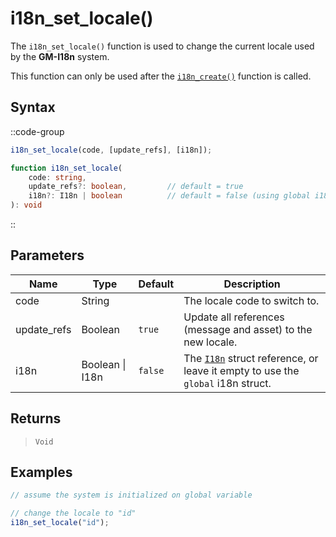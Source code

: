 # i18n_set_locale()

The `i18n_set_locale()` function is used to change the current locale used by the **GM-I18n** system.

This function can only be used after the [`i18n_create()`](/v1/api-reference/functions/i18n-create) function is called.

## Syntax

::code-group
```js [Usage]
i18n_set_locale(code, [update_refs], [i18n]);
```

```ts [Signature]
function i18n_set_locale(
    code: string,
    update_refs?: boolean,         // default = true
    i18n?: I18n | boolean          // default = false (using global i18n struct)
): void
```
::

## Parameters

| Name        | Type              | Default      | Description |
|-------------|-------------------|--------------|-------------|
| code        | String            |              | The locale code to switch to. |
| update_refs | Boolean           | `true`       | Update all references (message and asset) to the new locale. |
| i18n        | Boolean \| I18n | `false`      | The [`I18n`](/v1/api-reference/functions/i18n-create) struct reference, or leave it empty to use the `global` i18n struct. |

## Returns

> `Void`

## Examples

```js [Create Event]
// assume the system is initialized on global variable

// change the locale to "id"
i18n_set_locale("id");
```
